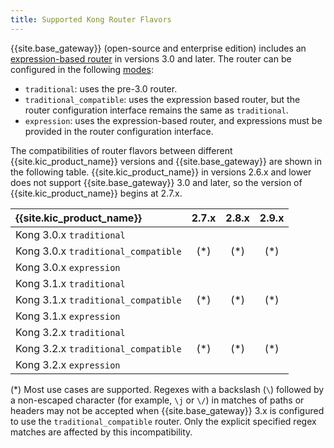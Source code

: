 ```yaml
---
title: Supported Kong Router Flavors
---
```



{{site.base_gateway}} (open-source and enterprise edition) includes an [expression-based router][gateway-expression-router] in versions 3.0 and later.
The router can be configured in the following [modes][gateway-router-flavor]:

- `traditional`: uses the pre-3.0 router.
- `traditional_compatible`: uses the expression based router, but the router configuration interface remains the same as `traditional`.
- `expression`: uses the expression-based router, and expressions must be provided in the router configuration interface.

The compatibilities of router flavors between different {{site.kic_product_name}} versions and {{site.base_gateway}} are shown in the following table.
{{site.kic_product_name}} in versions 2.6.x and lower does not support {{site.base_gateway}} 3.0 and later, so the version of {{site.kic_product_name}} begins at 2.7.x.

| {{site.kic_product_name}}            | 2.7.x                           | 2.8.x                          | 2.9.x                          |
|:-------------------------------------|:-------------------------------:|:------------------------------:|:------------------------------:|
| Kong 3.0.x  `traditional`            |  <i class="fa fa-check"></i>    | <i class="fa fa-check"></i>    | <i class="fa fa-check"></i>    |
| Kong 3.0.x  `traditional_compatible` |  <i class="fa fa-times"></i>(*) | <i class="fa fa-times"></i>(*) | <i class="fa fa-times"></i>(*) |
| Kong 3.0.x  `expression`             |  <i class="fa fa-times"></i>    | <i class="fa fa-times"></i>    | <i class="fa fa-times"></i>    |
| Kong 3.1.x  `traditional`            |  <i class="fa fa-check"></i>    |  <i class="fa fa-check"></i>   |  <i class="fa fa-check"></i>   |
| Kong 3.1.x  `traditional_compatible` |  <i class="fa fa-times"></i>(*) | <i class="fa fa-times"></i>(*) | <i class="fa fa-times"></i>(*) |
| Kong 3.1.x  `expression`             |  <i class="fa fa-times"></i>    | <i class="fa fa-times"></i>    | <i class="fa fa-times"></i>    |
| Kong 3.2.x  `traditional`            |  <i class="fa fa-check"></i>    |  <i class="fa fa-check"></i>   |  <i class="fa fa-check"></i>   |
| Kong 3.2.x  `traditional_compatible` |  <i class="fa fa-times"></i>(*) | <i class="fa fa-times"></i>(*) | <i class="fa fa-times"></i>(*) |
| Kong 3.2.x  `expression`             |  <i class="fa fa-times"></i>    | <i class="fa fa-times"></i>    | <i class="fa fa-times"></i>    |

(*) Most use cases are supported. Regexes with a backslash (`\`) followed by a non-escaped character (for example, `\j` or `\/`) in matches of paths or headers
may not be accepted when {{site.base_gateway}} 3.x is configured to use the `traditional_compatible` router. Only the explicit specified regex matches are
affected by this incompatibility. 

[gateway-expression-router]:/gateway/latest/key-concepts/routes/expressions/
[gateway-router-flavor]:/gateway/latest/reference/configuration/#router_flavor
